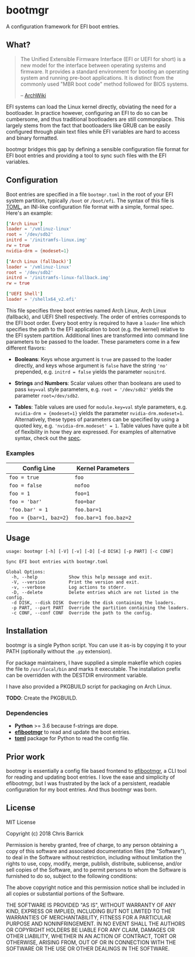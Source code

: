 bootmgr
==================================================

A configuration framework for EFI boot entries.


What?
--------------------------------------------------

> The Unified Extensible Firmware Interface (EFI or UEFI for short) is a new
> model for the interface between operating systems and firmware. It provides a
> standard environment for booting an operating system and running pre-boot
> applications. It is distinct from the commonly used "MBR boot code" method
> followed for BIOS systems.
>
> – [ArchWiki]

EFI systems can load the Linux kernel directly, obviating the need for a bootloader. In practice however, configuring an EFI to do so can be cumbersome, and thus traditional bootloaders are still commonplace. This largely stems from the fact that bootloaders like GRUB can be easily configured through plain text files while EFI variables are hard to access and binary formatted.

bootmgr bridges this gap by defining a sensible configuration file format for EFI boot entries and providing a tool to sync such files with the EFI variables.

[ArchWiki]: https://wiki.archlinux.org/index.php/Unified_Extensible_Firmware_Interface


Configuration
--------------------------------------------------

Boot entries are specified in a file `bootmgr.toml` in the root of your EFI system partition, typically `/boot` or `/boot/efi`. The syntax of this file is [TOML], an INI-like configuration file format with a simple, formal spec. Here's an example:

```toml
['Arch Linux']
loader = '/vmlinuz-linux'
root = '/dev/sdb2'
initrd = '/initramfs-linux.img'
rw = true
nvidia-drm = {modeset=1}

['Arch Linux (fallback)']
loader = '/vmlinuz-linux'
root = '/dev/sdb2'
initrd = '/initramfs-linux-fallback.img'
rw = true

['UEFI Shell']
loader = '/shellx64_v2.efi'
```

This file specifies three boot entries named Arch Linux, Arch Linux (fallback), and UEFI Shell respectively. The order of entries corresponds to the EFI boot order. Every boot entry is required to have a `loader` line which specifies the path to the EFI application to boot (e.g. the kernel) relative to the EFI system partition. Additional lines are transformed into command line parameters to be passed to the loader. These parameters come in a few different flavors:

- **Booleans**: Keys whose argument is `true` are passed to the loader directly, and keys whose argument is `false` have the string `'no'` prepended, e.g. `initrd = false` yields the parameter `noinitrd`.

- **Strings** and **Numbers**: Scalar values other than booleans are used to pass `key=val` style parameters, e.g. `root = '/dev/sdb2'` yields the parameter `root=/dev/sdb2`.

- **Tables**: Table values are used for `module.key=val` style parameters, e.g. `nvidia-drm = {modeset=1}` yields the parameter `nvidia-drm.modeset=1`. Alternatively, these types of parameters can be specified by using a quoted key, e.g. `'nvidia-drm.modeset' = 1`. Table values have quite a bit of flexibility in how they are expressed. For examples of alternative syntax, check out the [spec][TOML].

[TOML]: https://github.com/toml-lang/toml


### Examples

| Config Line                 | Kernel Parameters       |
|-----------------------------|-------------------------|
| `foo = true`                | `foo`                   |
| `foo = false`               | `nofoo`                 |
| `foo = 1`                   | `foo=1`                 |
| `foo = 'bar'`               | `foo=bar`               |
| `'foo.bar' = 1`             | `foo.bar=1`             |
| `foo = {bar=1, baz=2}`      | `foo.bar=1 foo.baz=2`   |


Usage
--------------------------------------------------

```
usage: bootmgr [-h] [-V] [-v] [-D] [-d DISK] [-p PART] [-c CONF]

Sync EFI boot entries with bootmgr.toml

Global Options:
  -h, --help            Show this help message and exit.
  -V, --version         Print the version and exit.
  -v, --verbose         Log actions to stderr.
  -D, --delete          Delete entries which are not listed in the config.
  -d DISK, --disk DISK  Override the disk containing the loaders.
  -p PART, --part PART  Override the partition containing the loaders.
  -c CONF, --conf CONF  Override the path to the config.
```


Installation
--------------------------------------------------

bootmgr is a single Python script. You can use it as-is by copying it to your PATH (optionally without the `.py` extension).

For package maintainers, I have supplied a simple makefile which copies the file to `/usr/local/bin` and marks it executable. The installation prefix can be overridden with the DESTDIR environment variable.

I have also provided a PKGBUILD script for packaging on Arch Linux.

**TODO**: Create the PKGBUILD.


### Dependencies

- **Python** >= 3.6 because f-strings are dope.
- **[efibootmgr]** to read and update the boot entries.
- **[toml]** package for Python to read the config file.

[efibootmgr]: https://github.com/rhboot/efibootmgr
[toml]: https://github.com/uiri/toml


Prior work
--------------------------------------------------

bootmgr is essentially a config file based frontend to [efibootmgr], a CLI tool for reading and updating boot entries. I love the ease and simplicity of efibootmgr, but I was frustrated by the lack of a persistent, readable configuration for my boot entries. And thus bootmgr was born.

[efibootmgr]: https://github.com/rhboot/efibootmgr


License
--------------------------------------------------

MIT License

Copyright (c) 2018 Chris Barrick

Permission is hereby granted, free of charge, to any person obtaining a copy
of this software and associated documentation files (the "Software"), to deal
in the Software without restriction, including without limitation the rights
to use, copy, modify, merge, publish, distribute, sublicense, and/or sell
copies of the Software, and to permit persons to whom the Software is
furnished to do so, subject to the following conditions:

The above copyright notice and this permission notice shall be included in all
copies or substantial portions of the Software.

THE SOFTWARE IS PROVIDED "AS IS", WITHOUT WARRANTY OF ANY KIND, EXPRESS OR
IMPLIED, INCLUDING BUT NOT LIMITED TO THE WARRANTIES OF MERCHANTABILITY,
FITNESS FOR A PARTICULAR PURPOSE AND NONINFRINGEMENT. IN NO EVENT SHALL THE
AUTHORS OR COPYRIGHT HOLDERS BE LIABLE FOR ANY CLAIM, DAMAGES OR OTHER
LIABILITY, WHETHER IN AN ACTION OF CONTRACT, TORT OR OTHERWISE, ARISING FROM,
OUT OF OR IN CONNECTION WITH THE SOFTWARE OR THE USE OR OTHER DEALINGS IN THE
SOFTWARE.
